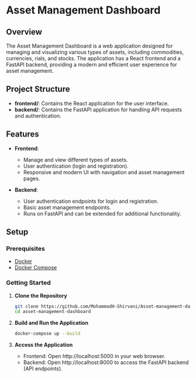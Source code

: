# Asset Management Dashboard

## Overview

The Asset Management Dashboard is a web application designed for managing and visualizing various types of assets, including commodities, currencies, rials, and stocks. The application has a React frontend and a FastAPI backend, providing a modern and efficient user experience for asset management.

## Project Structure

- **frontend/**: Contains the React application for the user interface.
- **backend/**: Contains the FastAPI application for handling API requests and authentication.

## Features

- **Frontend**:
  - Manage and view different types of assets.
  - User authentication (login and registration).
  - Responsive and modern UI with navigation and asset management pages.

- **Backend**:
  - User authentication endpoints for login and registration.
  - Basic asset management endpoints.
  - Runs on FastAPI and can be extended for additional functionality.

## Setup

### Prerequisites

- [Docker](https://www.docker.com/get-started)
- [Docker Compose](https://docs.docker.com/compose/install/)

### Getting Started

1. **Clone the Repository**

   ```bash
   git clone https://github.com/MohammadH-Shirvani/Asset-management-dashboard.git
   cd asset-management-dashboard
   ```
2. **Build and Run the Application**

   ```bash
   docker-compose up --build
   ```
3. **Access the Application**
   - Frontend: Open http://localhost:5000 in your web browser.
   - Backend: Open http://localhost:8000 to access the FastAPI backend (API endpoints).
